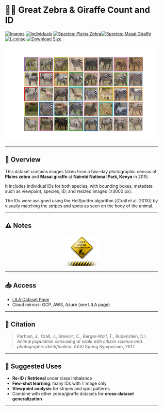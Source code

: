 # 🦓🦒 Great Zebra & Giraffe Count and ID

<!-- ⚠️ WARNING: The output md file is auto-generated from a template file. 
     Do NOT edit this file directly to avoid losing information \
     when the file is regenerated.
     Instead, edit the template or the source markdown. -->


[![Images](https://img.shields.io/badge/images-4948-blue)](https://lila.science/datasets/great-zebra-giraffe-id)
[![Individuals](https://img.shields.io/badge/unique_IDs-2056-purple)](https://lila.science/datasets/great-zebra-giraffe-id)
[![Species: Plains Zebra](https://img.shields.io/badge/Plains%20Zebra-Least%20Concern-green)](https://www.iucnredlist.org/species/41013/45172424)[![Species: Masai Giraffe](https://img.shields.io/badge/Masai%20Giraffe-Endangered-red)](https://www.iucnredlist.org/species/88421036/88421121)
[![License](https://img.shields.io/badge/license-CDLA--Permissive-lightgrey)](../licenses/cdla-permissive.md)
[![Download Size](https://img.shields.io/badge/size-10GB-orange)](https://lila.science/datasets/great-zebra-giraffe-id)



<p align="center">
  <img src="/assets/grids/grid-gzgc.png" alt="sample_ image grid"/>
</p>

---

## 📄 Overview
This dataset contains images taken from a two-day photographic census of **Plains zebra** and **Masai giraffe** at **Nairobi National Park, Kenya** in 2015.   

It includes individual IDs for both species, with bounding boxes, metadata such as viewpoint, species, ID; and resized images (≤3000 px).  

The IDs were assigned using the HotSpotter algorithm [(Crall et al. 2013)] by visually matching the stripes and spots as seen on the body of the animal.

---

## ⚠️ Notes

<p align="center">
  <img src="/assets/content_Under-Construction-Free-Download-PNG.png" alt="In development" width="120"/>
</p>


---

## 📥 Access
- [LILA Dataset Page](https://lila.science/datasets/great-zebra-giraffe-id)  
- Cloud mirrors: GCP, AWS, Azure (see LILA page)  

---

## 📜 Citation
> Parham, J., Crall, J., Stewart, C., Berger-Wolf, T., Rubenstein, D.I.  
> *Animal population censusing at scale with citizen science and photographic identification.* AAAI Spring Symposium, 2017.  

---

## 🎯 Suggested Uses
- **Re-ID / Retrieval** under class imbalance  
- **Few-shot learning**: many IDs with 1 image only  
- **Viewpoint analysis** for stripes and spot patterns  
- Combine with other zebra/giraffe datasets for **cross-dataset generalization**  

---